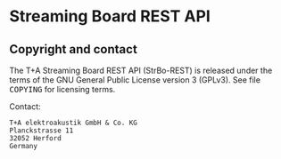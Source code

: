# Streaming Board REST API

## Copyright and contact

The T+A Streaming Board REST API (StrBo-REST) is released under
the terms of the GNU General Public License version 3 (GPLv3).
See file <tt>COPYING</tt> for licensing terms.

Contact:

    T+A elektroakustik GmbH & Co. KG
    Planckstrasse 11
    32052 Herford
    Germany

